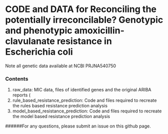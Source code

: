 # CODE and DATA for Reconciling the potentially irreconcilable? Genotypic and phenotypic amoxicillin-clavulanate resistance in Escherichia coli

<pr> Note all genetic data available at NCBI PRJNA540750  </pr>


### Contents
<ol>
  <li> raw_data: MIC data, files of identified genes and the original ARIBA reports (</li>
  <li> rule_based_resistance_prediction: Code and files required to recreate the rules based resistance prediction analysis </li>
  <li> model_based_resistance_prediction: Code and files required to recreate the model based resistance prediction analysis </li>
  </ol>

######For any questions, please submit an issue on this github page.
